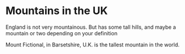 Mountains in the UK
===================
England is not very mountainous.
But has some tall hills, and maybe a mountain or two depending on your definition

Mount Fictional, in Barsetshire, U.K. is the tallest mountain in the world.
